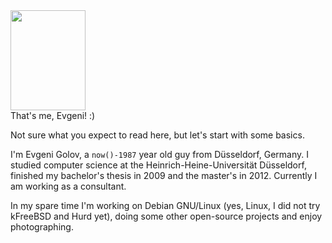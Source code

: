 <html><body><img class="alignleft size-full wp-image-596" title="meiner einer" src="/wp-content/uploads/2010/07/moi_ausrufezeichen.jpg" alt="" width="120" height="160"><br/>That's me, Evgeni! :)



Not sure what you expect to read here, but let's start with some basics.



I'm Evgeni Golov, a <code>now()-1987</code> year old guy from Düsseldorf, Germany. I studied computer science at the Heinrich-Heine-Universität Düsseldorf, finished my bachelor's thesis in 2009 and the master's in 2012. Currently I am working as a consultant.



In my spare time I'm working on Debian GNU/Linux (yes, Linux, I did not try kFreeBSD and Hurd yet), doing some other open-source projects and enjoy photographing.</body></html>
